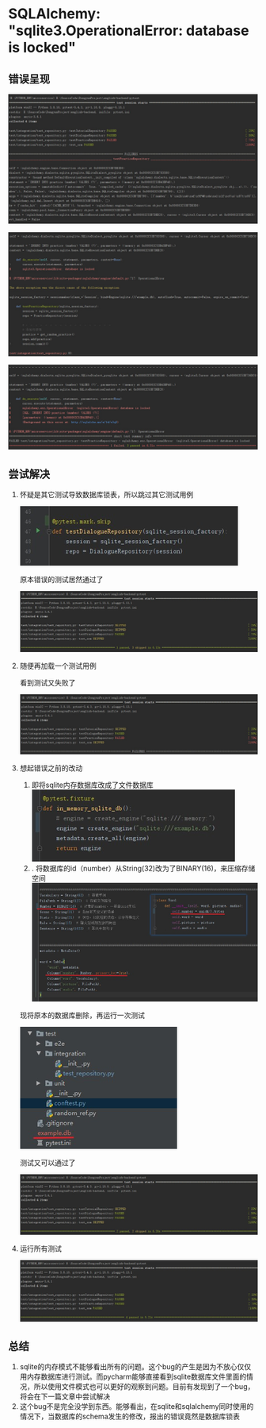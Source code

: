 # SQLAlchemy: "sqlite3.OperationalError: database is locked"

## 错误呈现

![错误呈现第1张](../../asserts/images/2024-03-21_0/1.jpg)

![错误呈现第2张](../../asserts/images/2024-03-21_0/2.jpg)

![错误呈现第3张](../../asserts/images/2024-03-21_0/3.jpg)



## 尝试解决

1. 怀疑是其它测试导致数据库锁表，所以跳过其它测试用例

	![尝试解决第1张](../../asserts/images/2024-03-21_0/4.jpg)

	原本错误的测试居然通过了

	![尝试解决第2张](../../asserts/images/2024-03-21_0/5.jpg)

2. 随便再加载一个测试用例

	看到测试又失败了

	![尝试解决第3张](../../asserts/images/2024-03-21_0/6.jpg)

3. 想起错误之前的改动
   1. 即将sqlite内存数据库改成了文件数据库
	![尝试解决第4张](../../asserts/images/2024-03-21_0/9.jpg)
   2. . 将数据库的id（number）从String(32)改为了BINARY(16)，来压缩存储空间
	![尝试解决第5张](../../asserts/images/2024-03-21_0/11.jpg)

	现将原本的数据库删除，再运行一次测试

	![尝试解决第6张](../../asserts/images/2024-03-21_0/10.jpg)

	测试又可以通过了

	![尝试解决第7张](../../asserts/images/2024-03-21_0/7.jpg)

4. 运行所有测试

	![尝试解决第8张](../../asserts/images/2024-03-21_0/8.jpg)



## 总结

1. sqlite的内存模式不能够看出所有的问题。这个bug的产生是因为不放心仅仅用内存数据库进行测试。而pycharm能够直接看到sqlite数据库文件里面的情况，所以使用文件模式也可以更好的观察到问题。目前有发现到了一个bug，将会在下一篇文章中尝试解决
2. 这个bug不是完全没学到东西。能够看出，在sqlite和sqlalchemy同时使用的情况下，当数据库的schema发生的修改，报出的错误竟然是数据库锁表
